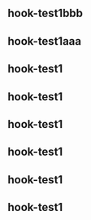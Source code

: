 ## hook-test1bbb
## hook-test1aaa
## hook-test1
## hook-test1
## hook-test1
## hook-test1
## hook-test1
## hook-test1

